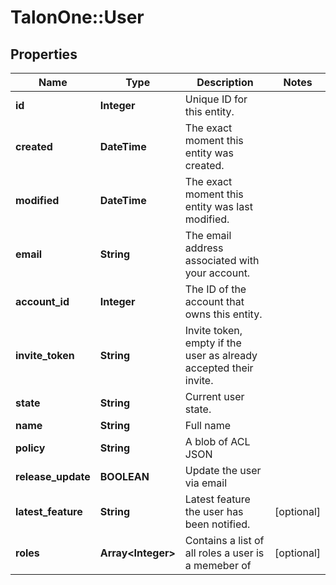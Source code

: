# TalonOne::User

## Properties
Name | Type | Description | Notes
------------ | ------------- | ------------- | -------------
**id** | **Integer** | Unique ID for this entity. | 
**created** | **DateTime** | The exact moment this entity was created. | 
**modified** | **DateTime** | The exact moment this entity was last modified. | 
**email** | **String** | The email address associated with your account. | 
**account_id** | **Integer** | The ID of the account that owns this entity. | 
**invite_token** | **String** | Invite token, empty if the user as already accepted their invite. | 
**state** | **String** | Current user state. | 
**name** | **String** | Full name | 
**policy** | **String** | A blob of ACL JSON | 
**release_update** | **BOOLEAN** | Update the user via email | 
**latest_feature** | **String** | Latest feature the user has been notified. | [optional] 
**roles** | **Array&lt;Integer&gt;** | Contains a list of all roles a user is a memeber of | [optional] 


